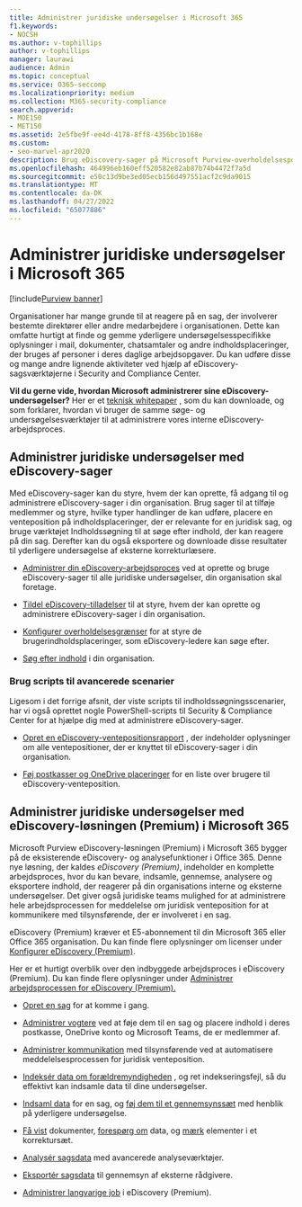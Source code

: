 ```yaml
---
title: Administrer juridiske undersøgelser i Microsoft 365
f1.keywords:
- NOCSH
ms.author: v-tophillips
author: v-tophillips
manager: laurawi
audience: Admin
ms.topic: conceptual
ms.service: O365-seccomp
ms.localizationpriority: medium
ms.collection: M365-security-compliance
search.appverid:
- MOE150
- MET150
ms.assetid: 2e5fbe9f-ee4d-4178-8ff8-4356bc1b168e
ms.custom:
- seo-marvel-apr2020
description: Brug eDiscovery-sager på Microsoft Purview-overholdelsesportalen til at administrere organisationens juridiske undersøgelse.
ms.openlocfilehash: 464996eb160eff520582e82ab87b74b4472f7a5d
ms.sourcegitcommit: e50c13d9be3ed05ecb156d497551acf2c9da9015
ms.translationtype: MT
ms.contentlocale: da-DK
ms.lasthandoff: 04/27/2022
ms.locfileid: "65077886"
---
```

# <a name="manage-legal-investigations-in-microsoft-365"></a>Administrer juridiske undersøgelser i Microsoft 365

[!include[Purview banner](../includes/purview-rebrand-banner.md)]

Organisationer har mange grunde til at reagere på en sag, der involverer bestemte direktører eller andre medarbejdere i organisationen. Dette kan omfatte hurtigt at finde og gemme yderligere undersøgelsesspecifikke oplysninger i mail, dokumenter, chatsamtaler og andre indholdsplaceringer, der bruges af personer i deres daglige arbejdsopgaver. Du kan udføre disse og mange andre lignende aktiviteter ved hjælp af eDiscovery-sagsværktøjerne i Security and Compliance Center.
  
**Vil du gerne vide, hvordan Microsoft administrerer sine eDiscovery-undersøgelser?** Her er et [teknisk whitepaper](https://go.microsoft.com/fwlink/?linkid=852161) , som du kan downloade, og som forklarer, hvordan vi bruger de samme søge- og undersøgelsesværktøjer til at administrere vores interne eDiscovery-arbejdsproces.

## <a name="manage-legal-investigations-with-ediscovery-cases"></a>Administrer juridiske undersøgelser med eDiscovery-sager

Med eDiscovery-sager kan du styre, hvem der kan oprette, få adgang til og administrere eDiscovery-sager i din organisation. Brug sager til at tilføje medlemmer og styre, hvilke typer handlinger de kan udføre, placere en venteposition på indholdsplaceringer, der er relevante for en juridisk sag, og bruge værktøjet Indholdssøgning til at søge efter indhold, der kan reagere på din sag. Derefter kan du også eksportere og downloade disse resultater til yderligere undersøgelse af eksterne korrekturlæsere.
  
- [Administrer din eDiscovery-arbejdsproces](./get-started-core-ediscovery.md) ved at oprette og bruge eDiscovery-sager til alle juridiske undersøgelser, din organisation skal foretage.

- [Tildel eDiscovery-tilladelser](assign-ediscovery-permissions.md) til at styre, hvem der kan oprette og administrere eDiscovery-sager i din organisation.

- [Konfigurer overholdelsesgrænser](set-up-compliance-boundaries.md) for at styre de brugerindholdsplaceringer, som eDiscovery-ledere kan søge efter.

- [Søg efter indhold](search-for-content.md) i din organisation.

### <a name="use-scripts-for-advanced-scenarios"></a>Brug scripts til avancerede scenarier

Ligesom i det forrige afsnit, der viste scripts til indholdssøgningsscenarier, har vi også oprettet nogle PowerShell-scripts til Security & Compliance Center for at hjælpe dig med at administrere eDiscovery-sager.
  
- [Opret en eDiscovery-ventepositionsrapport](create-a-report-on-holds-in-ediscovery-cases.md) , der indeholder oplysninger om alle ventepositioner, der er knyttet til eDiscovery-sager i din organisation.

- [Føj postkasser og OneDrive placeringer](use-a-script-to-add-users-to-a-hold-in-ediscovery.md) for en liste over brugere til eDiscovery-venteposition.
  
## <a name="manage-legal-investigations-with-the-ediscovery-premium-solution-in-microsoft-365"></a>Administrer juridiske undersøgelser med eDiscovery-løsningen (Premium) i Microsoft 365

Microsoft Purview eDiscovery-løsningen (Premium) i Microsoft 365 bygger på de eksisterende eDiscovery- og analysefunktioner i Office 365. Denne nye løsning, der kaldes *eDiscovery (Premium)*, indeholder en komplette arbejdsproces, hvor du kan bevare, indsamle, gennemse, analysere og eksportere indhold, der reagerer på din organisations interne og eksterne undersøgelser. Det giver også juridiske teams mulighed for at administrere hele arbejdsprocessen for meddelelse om juridisk venteposition for at kommunikere med tilsynsførende, der er involveret i en sag.

eDiscovery (Premium) kræver et E5-abonnement til din Microsoft 365 eller Office 365 organisation. Du kan finde flere oplysninger om licenser under [Konfigurer eDiscovery (Premium)](get-started-with-advanced-ediscovery.md#step-1-verify-and-assign-appropriate-licenses).

Her er et hurtigt overblik over den indbyggede arbejdsproces i eDiscovery (Premium). Du kan finde flere oplysninger under [Administrer arbejdsprocessen for eDiscovery (Premium).](create-and-manage-advanced-ediscoveryv2-case.md#manage-the-workflow)

- [Opret en sag](create-and-manage-advanced-ediscoveryv2-case.md#create-a-case) for at komme i gang.

- [Administrer vogtere](managing-custodians.md) ved at føje dem til en sag og placere indhold i deres postkasse, OneDrive konto og Microsoft Teams, de er medlemmer af.

- [Administrer kommunikation](managing-custodian-communications.md) med tilsynsførende ved at automatisere meddelelsesprocessen for juridisk venteposition.

- [Indeksér data om forældremyndigheden](processing-data-for-case.md) , og ret indekseringsfejl, så du effektivt kan indsamle data til dine undersøgelser.

- [Indsaml data](collecting-data-for-ediscovery.md) for en sag, og [føj dem til et gennemsynssæt](collecting-data-for-ediscovery.md#add-search-results-to-a-review-set) med henblik på yderligere undersøgelse.

- [Få vist](view-documents-in-review-set.md) dokumenter, [forespørg om](review-set-search.md) data, og [mærk](tagging-documents.md) elementer i et korrektursæt.

- [Analysér sagsdata](analyzing-data-in-review-set.md) med avancerede analyseværktøjer.

- [Eksportér sagsdata](exporting-data-ediscover20.md) til gennemsyn af eksterne rådgivere.

- [Administrer langvarige job](managing-jobs-ediscovery20.md) i eDiscovery (Premium).